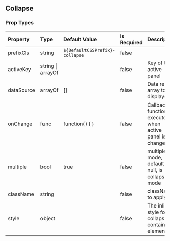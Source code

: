 ## Collapse 



### Prop Types
Property | Type | Default Value | Is Required | Description
:--- | :--- | :--- | :--- | :---
prefixCls|string|`${DefaultCSSPrefix}-collapse`|false|&ensp;
activeKey|string &#124; arrayOf|&ensp;|false|Key of the active panel
dataSource|arrayOf|[]|false|Data record array to be displayed
onChange|func|function() { }|false|Callback function executed when active panel is changed
multiple|bool|true|false|multiple mode, default is null, is collapse mode
className|string|&ensp;|false|className to apply
style|object|&ensp;|false|The inline style for collapse container element.